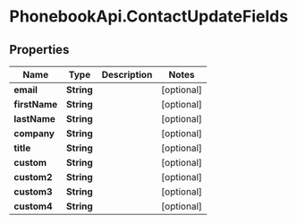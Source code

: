 # PhonebookApi.ContactUpdateFields

## Properties
Name | Type | Description | Notes
------------ | ------------- | ------------- | -------------
**email** | **String** |  | [optional] 
**firstName** | **String** |  | [optional] 
**lastName** | **String** |  | [optional] 
**company** | **String** |  | [optional] 
**title** | **String** |  | [optional] 
**custom** | **String** |  | [optional] 
**custom2** | **String** |  | [optional] 
**custom3** | **String** |  | [optional] 
**custom4** | **String** |  | [optional] 


